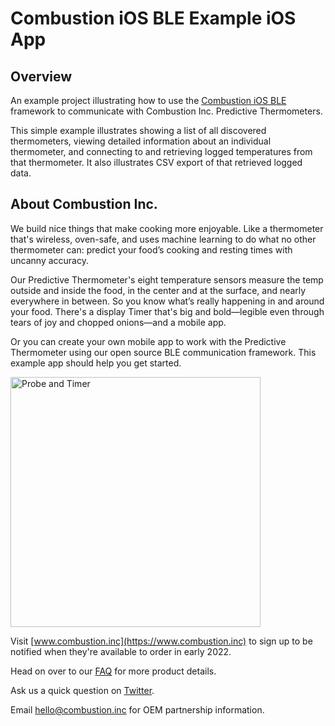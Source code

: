 # Combustion iOS BLE Example iOS App
## Overview
An example project illustrating how to use the [Combustion iOS BLE](https://github.com/combustion-inc/combustion-ios-ble) framework to communicate with Combustion Inc. Predictive Thermometers.

This simple example illustrates showing a list of all discovered thermometers, viewing detailed information about an individual thermometer, and connecting to and retrieving logged temperatures from that thermometer. It also illustrates CSV export of that retrieved logged data.

## About Combustion Inc.

We build nice things that make cooking more enjoyable. Like a thermometer that's wireless, oven-safe, and uses machine learning to do what no other thermometer can: predict your food’s cooking and resting times with uncanny accuracy. 

Our Predictive Thermometer's eight temperature sensors measure the temp outside and inside the food, in the center and at the surface, and nearly everywhere in between. So you know what’s really happening in and around your food. There's a display Timer that's big and bold—legible even through tears of joy and chopped onions—and a mobile app. 

Or you can create your own mobile app to work with the Predictive Thermometer using our open source BLE communication framework. This example app should help you get started.

<img src="https://combustion.inc/assets/img/product_rendering/probe-and-timer-large.jp2" alt="Probe and Timer" width="400"/>

Visit [www.combustion.inc](https://www.combustion.inc) to sign up to be notified when they're available to order in early 2022.

Head on over to our [FAQ](https://combustion.inc/faq.html) for more product details.

Ask us a quick question on [Twitter](https://twitter.com/intent/tweet?screen_name=inccombustion).

Email [hello@combustion.inc](mailto:hello@combustion.inc) for OEM partnership information.
